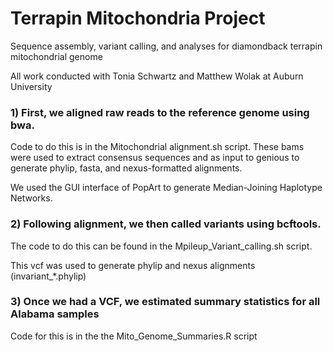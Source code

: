 # Terrapin Mitochondria Project
Sequence assembly, variant calling, and analyses for diamondback terrapin mitochondrial genome

All work conducted with Tonia Schwartz and Matthew Wolak at Auburn University

### 1) First, we aligned raw reads to the reference genome using bwa. 

Code to do this is in the Mitochondrial alignment.sh script.
These bams were used to extract consensus sequences and as input to genious to generate phylip, fasta, and nexus-formatted alignments.

We used the GUI interface of PopArt to generate Median-Joining Haplotype Networks.

### 2) Following alignment, we then called variants using bcftools. 
The code to do this can be found in the Mpileup_Variant_calling.sh script.

This vcf was used to generate phylip and nexus alignments (invariant_*.phylip)

### 3) Once we had a VCF, we estimated summary statistics for all Alabama samples
Code for this is in the the Mito_Genome_Summaries.R script
